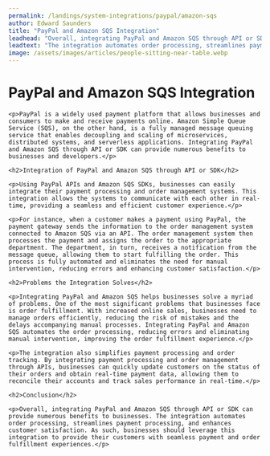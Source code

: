 ```yaml
---
permalink: /landings/system-integrations/paypal/amazon-sqs
author: Edward Saunders
title: "PayPal and Amazon SQS Integration"
leadhead: "Overall, integrating PayPal and Amazon SQS through API or SDK can provide numerous benefits to businesses"
leadtext: "The integration automates order processing, streamlines payment processing, and enhances customer satisfaction. As such, businesses should leverage this integration to provide their customers with seamless payment and order fulfillment experiences."
image: /assets/images/articles/people-sitting-near-table.webp
---
```

<div class="arttext">
	<h1>PayPal and Amazon SQS Integration</h1>

	<p>PayPal is a widely used payment platform that allows businesses and consumers to make and receive payments online. Amazon Simple Queue Service (SQS), on the other hand, is a fully managed message queuing service that enables decoupling and scaling of microservices, distributed systems, and serverless applications. Integrating PayPal and Amazon SQS through API or SDK can provide numerous benefits to businesses and developers.</p>

	<h2>Integration of PayPal and Amazon SQS through API or SDK</h2>

	<p>Using PayPal APIs and Amazon SQS SDKs, businesses can easily integrate their payment processing and order management systems. This integration allows the systems to communicate with each other in real-time, providing a seamless and efficient customer experience.</p>

	<p>For instance, when a customer makes a payment using PayPal, the payment gateway sends the information to the order management system connected to Amazon SQS via an API. The order management system then processes the payment and assigns the order to the appropriate department. The department, in turn, receives a notification from the message queue, allowing them to start fulfilling the order. This process is fully automated and eliminates the need for manual intervention, reducing errors and enhancing customer satisfaction.</p>

	<h2>Problems the Integration Solves</h2>

	<p>Integrating PayPal and Amazon SQS helps businesses solve a myriad of problems. One of the most significant problems that businesses face is order fulfillment. With increased online sales, businesses need to manage orders efficiently, reducing the risk of mistakes and the delays accompanying manual processes. Integrating PayPal and Amazon SQS automates the order processing, reducing errors and eliminating manual intervention, improving the order fulfillment experience.</p>

	<p>The integration also simplifies payment processing and order tracking. By integrating payment processing and order management through APIs, businesses can quickly update customers on the status of their orders and obtain real-time payment data, allowing them to reconcile their accounts and track sales performance in real-time.</p>

	<h2>Conclusion</h2>

	<p>Overall, integrating PayPal and Amazon SQS through API or SDK can provide numerous benefits to businesses. The integration automates order processing, streamlines payment processing, and enhances customer satisfaction. As such, businesses should leverage this integration to provide their customers with seamless payment and order fulfillment experiences.</p>

</div>